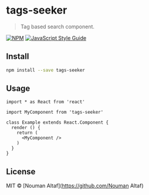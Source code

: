 # tags-seeker

> Tag based search component.

[![NPM](https://img.shields.io/npm/v/tags-seeker.svg)](https://www.npmjs.com/package/tags-seeker) [![JavaScript Style Guide](https://img.shields.io/badge/code_style-standard-brightgreen.svg)](https://standardjs.com)

## Install

```bash
npm install --save tags-seeker
```

## Usage

```tsx
import * as React from 'react'

import MyComponent from 'tags-seeker'

class Example extends React.Component {
  render () {
    return (
      <MyComponent />
    )
  }
}
```

## License

MIT © [Nouman Altaf](https://github.com/Nouman Altaf)
